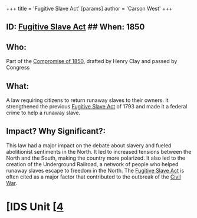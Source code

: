 +++
 title = 'Fugitive Slave Act'
[params]
	author = 'Carson West'
+++
## ID: [Fugitive Slave Act](./../fugitive-slave-act/) ## When: 1850 
## Who: 
Part of the [Compromise of 1850](./../compromise-of-1850/), drafted by Henry Clay and passed by Congress
## What:
A law requiring citizens to return runaway slaves to their owners. It strengthened the previous [Fugitive Slave Act](./../fugitive-slave-act/) of 1793 and made it a federal crime to help a runaway slave.
## Impact? Why Significant?: 
This law had a major impact on the debate about slavery and fueled abolitionist sentiments in the North.  It led to increased tensions between the North and the South, making the country more polarized. It also led to the creation of the Underground Railroad, a network of people who helped runaway slaves escape to freedom in the North. The [Fugitive Slave Act](./../fugitive-slave-act/) is often cited as a major factor that contributed to the outbreak of the [Civil War](./../civil-war/). 

# [IDS Unit [[4](./../ids-unit-[[4/)